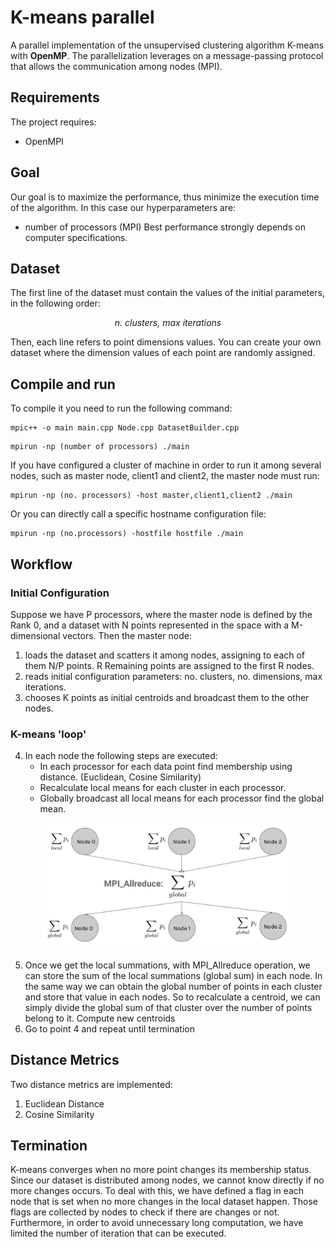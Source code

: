 # K-means parallel
A parallel implementation of the unsupervised clustering algorithm K-means with **OpenMP**. The parallelization leverages on a message-passing protocol that allows the communication among nodes (MPI).


## Requirements
The project requires:
- OpenMPI

## Goal
Our goal is to maximize the performance, thus minimize the execution time of the algorithm. In this case our hyperparameters are:
- number of processors (MPI) 
Best performance strongly depends on computer specifications. 

## Dataset 
The first line of the dataset must contain the values of the initial parameters, in the following order: 
<p align="center">
	<i>n. clusters, max iterations</i>
</p>
Then, each line refers to point dimensions values.
You can create your own dataset where the dimension values of each point are randomly assigned. 

## Compile and run
To compile it you need to run the following command: 
~~~~
mpic++ -o main main.cpp Node.cpp DatasetBuilder.cpp
~~~~
~~~~
mpirun -np (number of processors) ./main
~~~~
If you have configured a cluster of machine in order to run it among several nodes, such as master node, client1 and client2, the master node must run:
~~~~
mpirun -np (no. processors) -host master,client1,client2 ./main
~~~~
Or you can directly call a specific hostname configuration file:
~~~~
mpirun -np (no.processors) -hostfile hostfile ./main
~~~~

## Workflow
### Initial Configuration
Suppose we have P processors, where the master node is defined by the Rank 0, and a dataset with N points represented in the space with a M-dimensional vectors. Then the master node: 
1. loads the dataset and scatters it among nodes, assigning to each of them N/P points. R Remaining points are assigned to the first R nodes. 
2. reads initial configuration parameters: no. clusters, no. dimensions, max iterations.
3. chooses K points as initial centroids and broadcast them to the other nodes.

### K-means 'loop'
4. In each node the following steps are executed: 
	- In each processor for each data point find membership using distance. (Euclidean, Cosine Similarity)
	- Recalculate local means for each cluster in each processor.
	- Globally broadcast all local means for each processor find the global mean.

<p align="center">
<img width="80%" src="https://github.com/tuantotti/kmeans-parallel/blob/main/img/MPI_Allreduce.png"/>
</p>

5. Once we get the local summations, with MPI_Allreduce operation, we can store the sum of the local summations (global sum) in each node. In the same way we can obtain the global number of points in each cluster and store that value in each nodes. So to recalculate a centroid, we can simply divide the global sum of that cluster over the number of points belong to it. Compute new centroids
6. Go to point 4 and repeat until termination

## Distance Metrics
Two distance metrics are implemented: 
1. Euclidean Distance
2. Cosine Similarity

## Termination
K-means converges when no more point changes its membership status. Since our dataset is distributed among nodes, we cannot know directly if no more changes occurs. 
To deal with this, we have defined a flag in each node that is set when no more changes in the local dataset happen. Those flags are collected by nodes to check if there are changes or not. Furthermore, in order to avoid unnecessary long computation, we have limited the number of iteration that can be executed. 


